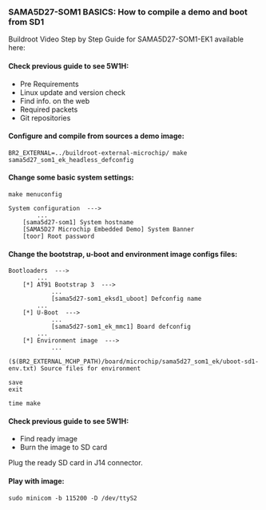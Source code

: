 ### SAMA5D27-SOM1 BASICS: How to compile a demo and boot from SD1

Buildroot Video Step by Step Guide for SAMA5D27-SOM1-EK1 available here:

#### Check previous guide to see 5W1H: 

- Pre Requirements 
- Linux update and version check
- Find info. on the web
- Required packets
- Git repositories

#### Configure and compile from sources a demo image:
```
BR2_EXTERNAL=../buildroot-external-microchip/ make sama5d27_som1_ek_headless_defconfig
```

#### Change some basic system settings: 
```
make menuconfig

System configuration  --->
        ...
    [sama5d27-som1] System hostname
    [SAMA5D27 Microchip Embedded Demo] System Banner
    [toor] Root password
```

#### Change the bootstrap, u-boot and environment image configs files:

```
Bootloaders  --->
        ...
    [*] AT91 Bootstrap 3  --->
            ...
            [sama5d27-som1_eksd1_uboot] Defconfig name
        ...
    [*] U-Boot  --->
            ...
            [sama5d27-som1_ek_mmc1] Board defconfig
        ...
    [*] Environment image  --->			
            ...
            ($(BR2_EXTERNAL_MCHP_PATH)/board/microchip/sama5d27_som1_ek/uboot-sd1-env.txt) Source files for environment

save
exit

time make
```

#### Check previous guide to see 5W1H: 
- Find ready image
- Burn the image to SD card

Plug the ready SD card in J14 connector.

#### Play with image:
```
sudo minicom -b 115200 -D /dev/ttyS2
```
